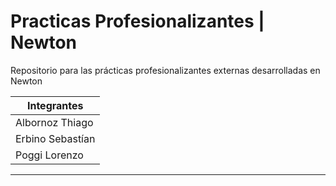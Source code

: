 # Practicas Profesionalizantes | Newton

Repositorio para las prácticas profesionalizantes externas desarrolladas en Newton

| Integrantes           |
| --------------------- |
| Albornoz Thiago       |
| Erbino Sebastían      |
| Poggi Lorenzo         |

---
